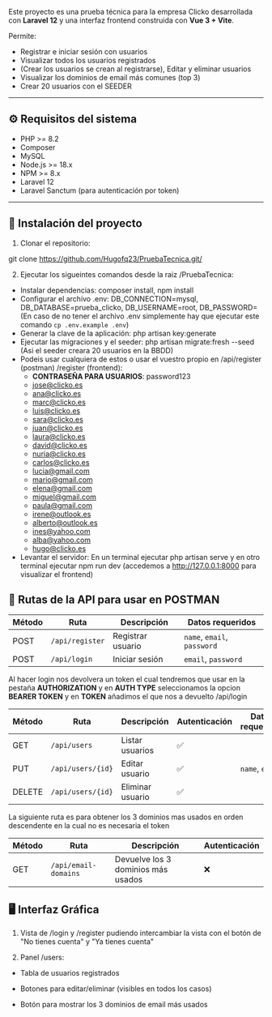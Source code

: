 Este proyecto es una prueba técnica para la empresa Clicko desarrollada con **Laravel 12** y una interfaz frontend construida con **Vue 3 + Vite**.

Permite:
- Registrar e iniciar sesión con usuarios
- Visualizar todos los usuarios registrados
- (Crear los usuarios se crean al registrarse), Editar y eliminar usuarios
- Visualizar los dominios de email más comunes (top 3)
- Crear 20 usuarios con el SEEDER

---

## ⚙️ Requisitos del sistema

- PHP >= 8.2
- Composer
- MySQL
- Node.js >= 18.x
- NPM >= 8.x
- Laravel 12
- Laravel Sanctum (para autenticación por token)

---

## 🚀 Instalación del proyecto

1. Clonar el repositorio:

git clone https://github.com/Hugofq23/PruebaTecnica.git/

2. Ejecutar los sigueintes comandos desde la raiz /PruebaTecnica:

- Instalar dependencias: composer install, npm install
- Configurar el archivo .env: DB_CONNECTION=mysql, DB_DATABASE=prueba_clicko, DB_USERNAME=root, DB_PASSWORD= (En caso de no tener el archivo .env simplemente hay que ejecutar este comando `cp .env.example .env`)
- Generar la clave de la aplicación: php artisan key:generate
- Ejecutar las migraciones y el seeder: php artisan migrate:fresh --seed (Asi el seeder creara 20 usuarios en la BBDD)
- Podeis usar cualquiera de estos o usar el vuestro propio en /api/register (postman) /register (frontend):
    - **CONTRASEÑA PARA USUARIOS**: password123
    - jose@clicko.es
    - ana@clicko.es
    - marc@clicko.es
    - luis@clicko.es
    - sara@clicko.es
    - juan@clicko.es
    - laura@clicko.es
    - david@clicko.es
    - nuria@clicko.es
    - carlos@clicko.es
    - lucia@gmail.com
    - mario@gmail.com
    - elena@gmail.com
    - miguel@gmail.com
    - paula@gmail.com
    - irene@outlook.es
    - alberto@outlook.es
    - ines@yahoo.com
    - alba@yahoo.com
    - hugo@clicko.es
- Levantar el servidor: En un terminal ejecutar php artisan serve y en otro terminal ejecutar npm run dev (accedemos a http://127.0.0.1:8000 para visualizar el frontend)

## 📌 Rutas de la API para usar en POSTMAN

| Método | Ruta            | Descripción                 | Datos requeridos            |
| ------ | --------------- | --------------------------- | --------------------------- |
| POST   | `/api/register` | Registrar usuario           | `name`, `email`, `password` |
| POST   | `/api/login`    | Iniciar sesión              | `email`, `password`         |

Al hacer login nos devolvera un token el cual tendremos que usar en la pestaña **AUTHORIZATION** y en **AUTH TYPE** seleccionamos la opcion **BEARER TOKEN** y en **TOKEN** añadimos el que nos a devuelto /api/login

| Método | Ruta              | Descripción      | Autenticación | Datos requeridos            |
| ------ | ----------------- | ---------------- | ------------- | --------------------------- |
| GET    | `/api/users`      | Listar usuarios  | ✅            |                             |
| PUT    | `/api/users/{id}` | Editar usuario   | ✅            | `name`, `email`             |
| DELETE | `/api/users/{id}` | Eliminar usuario | ✅            |                             |

La siguiente ruta es para obtener los 3 dominios mas usados en orden descendente en la cual no es necesaria el token

| Método | Ruta                 | Descripción                        | Autenticación |
| ------ | -------------------- | ---------------------------------- | ------------- |
| GET    | `/api/email-domains` | Devuelve los 3 dominios más usados | ❌​            |

## 🖥️ Interfaz Gráfica

1. Vista de /login y /register pudiendo intercambiar la vista con el botón de "No tienes cuenta" y "Ya tienes cuenta"

2. Panel /users:

- Tabla de usuarios registrados

- Botones para editar/eliminar (visibles en todos los casos)

- Botón para mostrar los 3 dominios de email más usados

